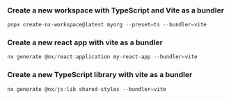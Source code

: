 ### Create a new workspace with TypeScript and Vite as a bundler

```js
pnpx create-nx-workspace@latest myorg --preset=ts --bundler=vite
```

### Create a new react app with vite as a bundler

```js
nx generate @nx/react:application my-react-app --bundler=vite
```

### Create a new TypeScript library with vite as a bundler

```js
nx generate @nx/js:lib shared-styles --bundler=vite
```
